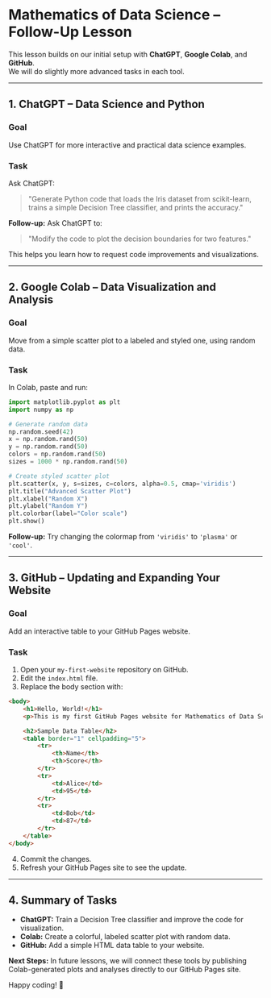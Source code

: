 # Mathematics of Data Science – Follow-Up Lesson

This lesson builds on our initial setup with **ChatGPT**, **Google Colab**, and **GitHub**.  
We will do slightly more advanced tasks in each tool.

---

## 1. ChatGPT – Data Science and Python

### Goal
Use ChatGPT for more interactive and practical data science examples.

### Task
Ask ChatGPT:
> "Generate Python code that loads the Iris dataset from scikit-learn, trains a simple Decision Tree classifier, and prints the accuracy."

**Follow-up:** Ask ChatGPT to:
> "Modify the code to plot the decision boundaries for two features."

This helps you learn how to request code improvements and visualizations.

---

## 2. Google Colab – Data Visualization and Analysis

### Goal
Move from a simple scatter plot to a labeled and styled one, using random data.

### Task
In Colab, paste and run:
```python
import matplotlib.pyplot as plt
import numpy as np

# Generate random data
np.random.seed(42)
x = np.random.rand(50)
y = np.random.rand(50)
colors = np.random.rand(50)
sizes = 1000 * np.random.rand(50)

# Create styled scatter plot
plt.scatter(x, y, s=sizes, c=colors, alpha=0.5, cmap='viridis')
plt.title("Advanced Scatter Plot")
plt.xlabel("Random X")
plt.ylabel("Random Y")
plt.colorbar(label="Color scale")
plt.show()
```

**Follow-up:** Try changing the colormap from `'viridis'` to `'plasma'` or `'cool'`.

---

## 3. GitHub – Updating and Expanding Your Website

### Goal
Add an interactive table to your GitHub Pages website.

### Task
1. Open your `my-first-website` repository on GitHub.
2. Edit the `index.html` file.
3. Replace the body section with:
```html
<body>
    <h1>Hello, World!</h1>
    <p>This is my first GitHub Pages website for Mathematics of Data Science.</p>

    <h2>Sample Data Table</h2>
    <table border="1" cellpadding="5">
        <tr>
            <th>Name</th>
            <th>Score</th>
        </tr>
        <tr>
            <td>Alice</td>
            <td>95</td>
        </tr>
        <tr>
            <td>Bob</td>
            <td>87</td>
        </tr>
    </table>
</body>
```
4. Commit the changes.
5. Refresh your GitHub Pages site to see the update.

---

## 4. Summary of Tasks
- **ChatGPT:** Train a Decision Tree classifier and improve the code for visualization.
- **Colab:** Create a colorful, labeled scatter plot with random data.
- **GitHub:** Add a simple HTML data table to your website.

**Next Steps:** In future lessons, we will connect these tools by publishing Colab-generated plots and analyses directly to our GitHub Pages site.

Happy coding! 🚀
